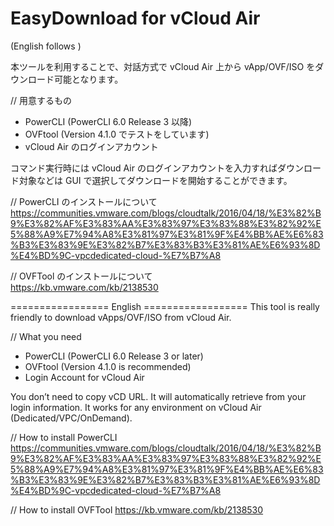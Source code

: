 # EasyDownload for vCloud Air
(English follows )

本ツールを利用することで、対話方式で vCloud Air 上から vApp/OVF/ISO をダウンロード可能となります。

// 用意するもの
- PowerCLI (PowerCLI 6.0 Release 3 以降)
- OVFtool (Version 4.1.0 でテストをしています)
- vCloud Air のログインアカウント 

コマンド実行時には vCloud Air のログインアカウントを入力すればダウンロード対象などは
GUI で選択してダウンロードを開始することができます。

// PowerCLI のインストールについて
https://communities.vmware.com/blogs/cloudtalk/2016/04/18/%E3%82%B9%E3%82%AF%E3%83%AA%E3%83%97%E3%83%88%E3%82%92%E5%88%A9%E7%94%A8%E3%81%97%E3%81%9F%E4%BB%AE%E6%83%B3%E3%83%9E%E3%82%B7%E3%83%B3%E3%81%AE%E6%93%8D%E4%BD%9C-vpcdedicated-cloud-%E7%B7%A8

// OVFTool のインストールについて  
https://kb.vmware.com/kb/2138530

================= English ==================
This tool is really friendly to download vApps/OVF/ISO from vCloud Air.

// What you need
- PowerCLI (PowerCLI 6.0 Release 3 or later)
- OVFtool (Version 4.1.0 is recommended)
- Login Account for vCloud Air

You don’t need to copy vCD URL. It will automatically retrieve from your login information.
It works for any environment on vCloud Air (Dedicated/VPC/OnDemand).

// How to install PowerCLI
https://communities.vmware.com/blogs/cloudtalk/2016/04/18/%E3%82%B9%E3%82%AF%E3%83%AA%E3%83%97%E3%83%88%E3%82%92%E5%88%A9%E7%94%A8%E3%81%97%E3%81%9F%E4%BB%AE%E6%83%B3%E3%83%9E%E3%82%B7%E3%83%B3%E3%81%AE%E6%93%8D%E4%BD%9C-vpcdedicated-cloud-%E7%B7%A8

// How to install OVFTool
https://kb.vmware.com/kb/2138530
